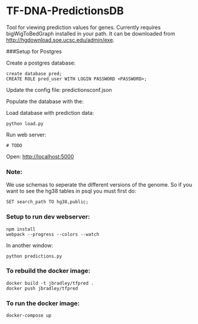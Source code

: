 # TF-DNA-PredictionsDB
Tool for viewing prediction values for genes.
Currently requires bigWigToBedGraph installed in your path.
It can be downloaded from http://hgdownload.soe.ucsc.edu/admin/exe.

###Setup for Postgres

Create a postgres database:

```
create database pred;
CREATE ROLE pred_user WITH LOGIN PASSWORD <PASSWORD>;
```

Update the config file: predictionsconf.json

Populate the database with the:

Load database with prediction data:
```
python load.py 
```

Run web server:
```
# TODO
```
Open: <http://localhost:5000>

### Note:
We use schemas to seperate the different versions of the genome.
So if you want to see the hg38 tables in psql you must first do:
```
SET search_path TO hg38,public;
```


### Setup to run dev webserver:
```
npm install
webpack --progress --colors --watch
```
In another window:
```
python predictions.py
```   


### To rebuild the docker image:
```
docker build -t jbradley/tfpred .
docker push jbradley/tfpred 
```

### To run the docker image:
```
docker-compose up
```